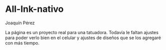 # All-Ink-nativo

Joaquín Pérez

La página es un proyecto real para una tatuadora. Todavía le faltan ajustes para poder verlo bien en el celular y ajustes de diseños que se los agregaré con más tiempo.
